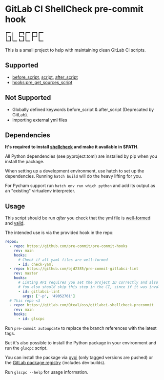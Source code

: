 # GitLab CI ShellCheck pre-commit hook

```
┏━╸╻  ┏━┓┏━╸┏━┓┏━╸
┃╺┓┃  ┗━┓┃  ┣━┛┃  
┗━┛┗━╸┗━┛┗━╸╹  ┗━╸
```

This is a small project to help with maintaining clean GitLab CI scripts.

## Supported

- [before_script](https://docs.gitlab.com/ee/ci/yaml/#before_script), [script](https://docs.gitlab.com/ee/ci/yaml/#script), [after_script](https://docs.gitlab.com/ee/ci/yaml/#after_script)
- [hooks:pre_get_sources_script](https://docs.gitlab.com/ee/ci/yaml/#hookspre_get_sources_script)

## Not Supported

- Globally defined keywords before_script & after_script (Deprecated by GitLab).
- Importing external yml files

## Dependencies

**It's required to install [shellcheck](https://shellcheck.net) and make it available in $PATH.**

All Python dependencies (see pyproject.toml) are installed by pip when you install the package.

When setting up a development environment, use hatch to set up the dependencies. Running `hatch build` will do the heavy lifting for you.

For Pycham support run `hatch env run which python` and add its output as an "existing" virtualenv interpreter.

## Usage

This script should be run *after* you check that the yml file is [well-formed](https://github.com/pre-commit/pre-commit-hooks#check-yaml) and [valid](https://github.com/emmeowzing/gitlabci-lint-pre-commit-hook).

The intended use is via the provided hook in the repo:

```yaml
repos:
  - repo: https://github.com/pre-commit/pre-commit-hooks
    rev: main
    hooks:
      # Check if all yaml files are well-formed
      - id: check-yaml
  - repo: https://github.com/bjd2385/pre-commit-gitlabci-lint
    rev: master
    hooks:
      # Linting API requires you set the project ID correctly and also have an API token configured in your environment!
      # You also should skip this step in the CI, since if it was invalid, the CI wouldn't be running anyway.
      - id: gitlabci-lint
        args: ['-p', '49052761']
  # This repo <3
  - repo: https://gitlab.com/Qteal/oss/gitlabci-shellcheck-precommit
    rev: main
    hooks:
      - id: glscpc
```

Run `pre-commit autoupdate` to replace the branch references with the latest tags.

But it's also possible to install the Python package in your environment and run the `glscpc` script.

You can install the package via [pypi](https://pypi.org/project/glscpc) (only tagged versions are pushed) or the [GitLab package registry](https://gitlab.com/Qteal/oss/gitlabci-shellcheck-precommit/-/packages) (includes dev builds).

Run `glscpc --help` for usage information.
